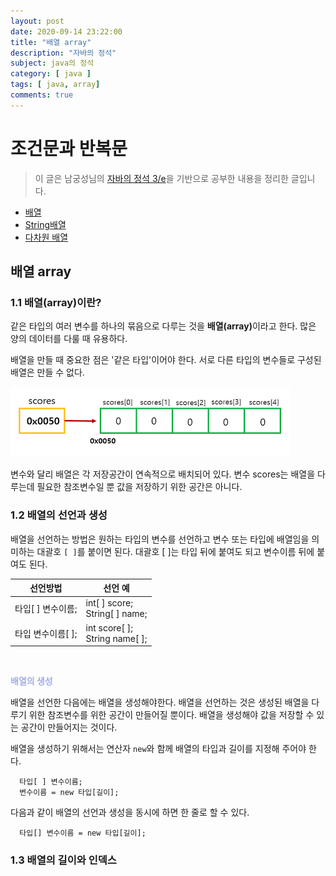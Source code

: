 ```yaml
---
layout: post
date: 2020-09-14 23:22:00
title: "배열 array"
description: "자바의 정석"
subject: java의 정석
category: [ java ]
tags: [ java, array]
comments: true
---
```


# 조건문과 반복문

> 이 글은 남궁성님의 [자바의 정석 3/e](http://www.kyobobook.co.kr/product/detailViewKor.laf?mallGb=KOR&ejkGb=KOR&barcode=9788994492032)을 기반으로 공부한 내용을 정리한 글입니다.

+ [배열](#배열-array)
+ [String배열](#String배열)
+ [다차원 배열](#다차원-배열)

## 배열 array

### 1.1 배열(array)이란?

같은 타입의 여러 변수를 하나의 묶음으로 다루는 것을 <b>배열(array)</b>이라고 한다. 많은 양의 데이터를 다룰 때 유용하다.

배열을 만들 때 중요한 점은 '같은 타입'이어야 한다. 서로 다른 타입의 변수들로 구성된 배열은 만들 수 없다.

![01](/assets/img/cs/array.png)

변수와 달리 배열은 각 저장공간이 연속적으로 배치되어 있다. 변수 scores는 배열을 다루는데 필요한 참조변수일 뿐 값을 저장하기 위한 공간은 아니다.

### 1.2 배열의 선언과 생성

배열을 선언하는 방법은 원하는 타입의 변수를 선언하고 변수 또는 타입에 배열임을 의미하는 대괄호 `[ ]`를 붙이면 된다. 대괄호 [ ]는 타입 뒤에 붙여도 되고 변수이름 뒤에 붙여도 된다.

|<center>선언방법|<center>선언 예|
|---|---|
|타입[ ] 변수이름;|int[ ] score;<br/> String[ ] name;|
|타입 변수이름[ ];|int score[ ];<br/> String name[ ];|

<br/>
<p style="color:#a0adec"><b>배열의 생성</b></p>

배열을 선언한 다음에는 배열을 생성해야한다. 배열을 선언하는 것은 생성된 배열을 다루기 위한 참조변수를 위한 공간이 만들어질 뿐이다. 배열을 생성해야 값을 저장할 수 있는 공간이 만들어지는 것이다.

배열을 생성하기 위해서는 연산자 `new`와 함께 배열의 타입과 길이를 지정해 주어야 한다.

```
  타입[ ] 변수이름;
  변수이름 = new 타입[길이];
```

다음과 같이 배열의 선언과 생성을 동시에 하면 한 줄로 할 수 있다.

```
  타입[] 변수이름 = new 타입[길이];
```

### 1.3 배열의 길이와 인덱스
